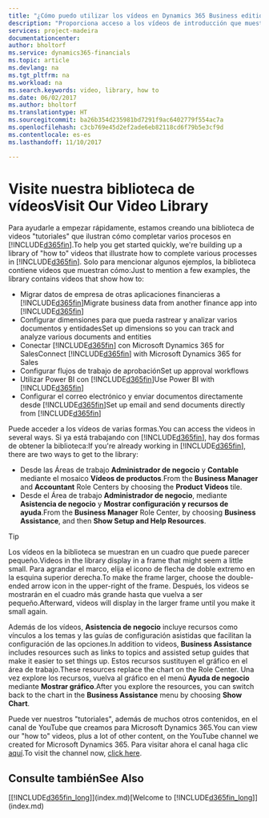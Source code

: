 ```yaml
---
title: "¿Cómo puedo utilizar los vídeos en Dynamics 365 Business edition? | Documentos de Microsoft"
description: "Proporciona acceso a los vídeos de introducción que muestran como realizar tareas comunes."
services: project-madeira
documentationcenter: 
author: bholtorf
ms.service: dynamics365-financials
ms.topic: article
ms.devlang: na
ms.tgt_pltfrm: na
ms.workload: na
ms.search.keywords: video, library, how to
ms.date: 06/02/2017
ms.author: bholtorf
ms.translationtype: HT
ms.sourcegitcommit: ba26b354d235981bd7291f9ac6402779f554ac7a
ms.openlocfilehash: c3cb769e45d2ef2ade6eb82118cd6f79b5e3cf9d
ms.contentlocale: es-es
ms.lasthandoff: 11/10/2017

---
```

# <a name="visit-our-video-library"></a><span data-ttu-id="5eddb-103">Visite nuestra biblioteca de vídeos</span><span class="sxs-lookup"><span data-stu-id="5eddb-103">Visit Our Video Library</span></span>
<span data-ttu-id="5eddb-104">Para ayudarle a empezar rápidamente, estamos creando una biblioteca de videos "tutoriales" que ilustran cómo completar varios procesos en [!INCLUDE[d365fin](includes/d365fin_md.md)].</span><span class="sxs-lookup"><span data-stu-id="5eddb-104">To help you get started quickly, we're building up a library of "how to" videos that illustrate how to complete various processes in [!INCLUDE[d365fin](includes/d365fin_md.md)].</span></span> <span data-ttu-id="5eddb-105">Solo para mencionar algunos ejemplos, la biblioteca contiene videos que muestran cómo:</span><span class="sxs-lookup"><span data-stu-id="5eddb-105">Just to mention a few examples, the library contains videos that show how to:</span></span>  

* <span data-ttu-id="5eddb-106">Migrar datos de empresa de otras aplicaciones financieras a [!INCLUDE[d365fin](includes/d365fin_md.md)]</span><span class="sxs-lookup"><span data-stu-id="5eddb-106">Migrate business data from another finance app into [!INCLUDE[d365fin](includes/d365fin_md.md)]</span></span>  
* <span data-ttu-id="5eddb-107">Configurar dimensiones para que pueda rastrear y analizar varios documentos y entidades</span><span class="sxs-lookup"><span data-stu-id="5eddb-107">Set up dimensions so you can track and analyze various documents and entities</span></span>
* <span data-ttu-id="5eddb-108">Conectar [!INCLUDE[d365fin](includes/d365fin_md.md)] con Microsoft Dynamics 365 for Sales</span><span class="sxs-lookup"><span data-stu-id="5eddb-108">Connect [!INCLUDE[d365fin](includes/d365fin_md.md)] with Microsoft Dynamics 365 for Sales</span></span>
* <span data-ttu-id="5eddb-109">Configurar flujos de trabajo de aprobación</span><span class="sxs-lookup"><span data-stu-id="5eddb-109">Set up approval workflows</span></span>  
* <span data-ttu-id="5eddb-110">Utilizar Power BI con [!INCLUDE[d365fin](includes/d365fin_md.md)]</span><span class="sxs-lookup"><span data-stu-id="5eddb-110">Use Power BI with [!INCLUDE[d365fin](includes/d365fin_md.md)]</span></span>  
* <span data-ttu-id="5eddb-111">Configurar el correo electrónico y enviar documentos directamente desde [!INCLUDE[d365fin](includes/d365fin_md.md)]</span><span class="sxs-lookup"><span data-stu-id="5eddb-111">Set up email and send documents directly from [!INCLUDE[d365fin](includes/d365fin_md.md)]</span></span>  

<span data-ttu-id="5eddb-112">Puede acceder a los vídeos de varias formas.</span><span class="sxs-lookup"><span data-stu-id="5eddb-112">You can access the videos in several ways.</span></span> <span data-ttu-id="5eddb-113">Si ya está trabajando con [!INCLUDE[d365fin](includes/d365fin_md.md)], hay dos formas de obtener la biblioteca:</span><span class="sxs-lookup"><span data-stu-id="5eddb-113">If you're already working in [!INCLUDE[d365fin](includes/d365fin_md.md)], there are two ways to get to the library:</span></span>

* <span data-ttu-id="5eddb-114">Desde las Áreas de trabajo **Administrador de negocio** y **Contable** mediante el mosaico **Vídeos de productos**.</span><span class="sxs-lookup"><span data-stu-id="5eddb-114">From the **Business Manager** and **Accountant** Role Centers by choosing the **Product Videos** tile.</span></span>  
* <span data-ttu-id="5eddb-115">Desde el Área de trabajo **Administrador de negocio**, mediante **Asistencia de negocio** y **Mostrar configuración y recursos de ayuda**.</span><span class="sxs-lookup"><span data-stu-id="5eddb-115">From the **Business Manager** Role Center, by choosing **Business Assistance**, and then **Show Setup and Help Resources**.</span></span>  

> [!Tip]  
> <span data-ttu-id="5eddb-116">Los vídeos en la biblioteca se muestran en un cuadro que puede parecer pequeño.</span><span class="sxs-lookup"><span data-stu-id="5eddb-116">Videos in the library display in a frame that might seem a little small.</span></span> <span data-ttu-id="5eddb-117">Para agrandar el marco, elija el icono de flecha de doble extremo en la esquina superior derecha.</span><span class="sxs-lookup"><span data-stu-id="5eddb-117">To make the frame larger, choose the double-ended arrow icon in the upper-right of the frame.</span></span> <span data-ttu-id="5eddb-118">Después, los videos se mostrarán en el cuadro más grande hasta que vuelva a ser pequeño.</span><span class="sxs-lookup"><span data-stu-id="5eddb-118">Afterward, videos will display in the larger frame until you make it small again.</span></span>  

<span data-ttu-id="5eddb-119">Además de los vídeos, **Asistencia de negocio** incluye recursos como vínculos a los temas y las guías de configuración asistidas que facilitan la configuración de las opciones.</span><span class="sxs-lookup"><span data-stu-id="5eddb-119">In addition to videos, **Business Assistance** includes resources such as links to topics and assisted setup guides that make it easier to set things up.</span></span> <span data-ttu-id="5eddb-120">Estos recursos sustituyen el gráfico en el área de trabajo.</span><span class="sxs-lookup"><span data-stu-id="5eddb-120">These resources replace the chart on the Role Center.</span></span> <span data-ttu-id="5eddb-121">Una vez explore los recursos, vuelva al gráfico en el menú **Ayuda de negocio** mediante **Mostrar gráfico**.</span><span class="sxs-lookup"><span data-stu-id="5eddb-121">After you explore the resources, you can switch back to the chart in the **Business Assistance** menu by choosing **Show Chart**.</span></span>  
  
<span data-ttu-id="5eddb-122">Puede ver nuestros "tutoriales", además de muchos otros contenidos, en el canal de YouTube que creamos para Microsoft Dynamics 365.</span><span class="sxs-lookup"><span data-stu-id="5eddb-122">You can view our "how to" videos, plus a lot of other content, on the YouTube channel we created for Microsoft Dynamics 365.</span></span> <span data-ttu-id="5eddb-123">Para visitar ahora el canal haga clic [aquí](https://go.microsoft.com/fwlink/?linkid=851533).</span><span class="sxs-lookup"><span data-stu-id="5eddb-123">To visit the channel now, [click here](https://go.microsoft.com/fwlink/?linkid=851533).</span></span>

## <a name="see-also"></a><span data-ttu-id="5eddb-124">Consulte también</span><span class="sxs-lookup"><span data-stu-id="5eddb-124">See Also</span></span>
<span data-ttu-id="5eddb-125">[[!INCLUDE[d365fin_long](includes/d365fin_long_md.md)]](index.md)</span><span class="sxs-lookup"><span data-stu-id="5eddb-125">[Welcome to [!INCLUDE[d365fin_long](includes/d365fin_long_md.md)]](index.md)</span></span>


